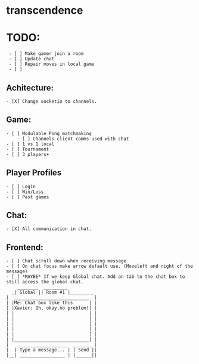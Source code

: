 # transcendence
# TODO:
     - [ ] Make gamer join a room
     - [ ] Update chat
     - [ ] Repair moves in local game 
     - [ ]   


## Achitecture:
    - [X] Change socketio to channels.
## Game:
    - [ ] Modulable Pong matchmaking
        - [ ] Channels client comms used with chat
    - [ ] 1 vs 1 local
    - [ ] Tournament
    - [ ] 3 players+
## Player Profiles
    - [ ] Login
    - [ ] Win/Loss
    - [ ] Past games
## Chat:
    - [X] All communication in chat.
## Frontend:
    - [ ] Chat scroll down when receiving message
    - [ ] On chat focus make arrow default use. (Moveleft and right of the message)
    - [ ] *MAYBE* If we keep Global chat. Add an tab to the chat box to still access the global chat.
        ________  _________
      _| Global || Room #1 |_________
    |  ____________________________  |
    | |Me: Chat box like this      | |
    | |Xavier: Oh, okay,no problem!| |
    | |                            | |
    | |                            | |
    | |                            | |
    | |                            | |
    | |                            | |
    | |____________________________| |
    |   ___________________  _______ |
    |  | Type a message... | | Send ||
    |__| _________________ | |______||


